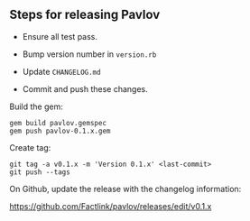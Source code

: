 ## Steps for releasing Pavlov

- Ensure all test pass.
- Bump version number in `version.rb`
- Update `CHANGELOG.md`

- Commit and push these changes.

Build the gem:

```
gem build pavlov.gemspec
gem push pavlov-0.1.x.gem 
```

Create tag:

```
git tag -a v0.1.x -m 'Version 0.1.x' <last-commit>
git push --tags
```

On Github, update the release with the changelog information:

https://github.com/Factlink/pavlov/releases/edit/v0.1.x
